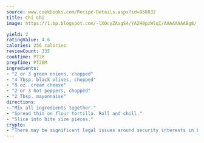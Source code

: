 ```yaml
---
source: www.cookbooks.com/Recipe-Details.aspx?id=958832
title: Chi Chi
image: https://1.bp.blogspot.com/-lXOcyZAvgS4/YA2H0pzWlqI/AAAAAAAABg8/_HX4JI-WmFM0Tz684w_qYjP9vBzksmFNgCLcBGAsYHQ/s219/20.png

yield: 2
ratingValue: 4.6
calories: 256 calories
reviewCount: 335
cookTime: PT2H
prepTime: PT26M
ingredients:
- "2 or 3 green onions, chopped"
- "4 Tbsp. black olives, chopped"
- "8 oz. cream cheese"
- "2 or 3 hot peppers, chopped"
- "2 Tbsp. mayonnaise"
directions:
- "Mix all ingredients together."
- "Spread thin on flour tortilla. Roll and chill."
- "Slice into bite size pieces."
crypto:
- "There may be significant legal issues around security interests in Bitcoin."
---
```

